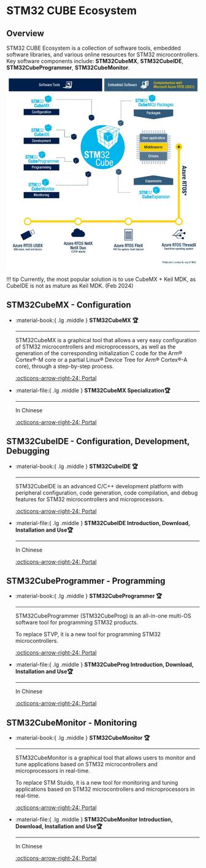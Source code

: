 # STM32 CUBE Ecosystem

## Overview

STM32 CUBE Ecosystem is a collection of software tools, embedded software libraries, and various online resources for STM32 microcontrollers. Key software components include: **STM32CubeMX**, **STM32CubeIDE**, **STM32CubeProgrammer**, **STM32CubeMonitor**.

![stm32ecosystem](stm32diagram.png)

!!! tip
    Currently, the most popular solution is to use CubeMX + Keil MDK, as CubeIDE is not as mature as Keil MDK. (Feb 2024)

## STM32CubeMX - Configuration

<div class="grid cards" markdown>

-   :material-book:{ .lg .middle } __STM32CubeMX 🏆__

    ---

    STM32CubeMX is a graphical tool that allows a very easy configuration of STM32 microcontrollers and microprocessors, as well as the generation of the corresponding initialization C code for the Arm® Cortex®-M core or a partial Linux® Device Tree for Arm® Cortex®-A core), through a step-by-step process.

    [:octicons-arrow-right-24: <a href="https://www.st.com/en/development-tools/stm32cubemx.html" target="_blank"> Portal </a>](#)

-   :material-file:{ .lg .middle } __STM32CubeMX Specialization🏆__

    ---

    In Chinese

    [:octicons-arrow-right-24: <a href="https://www.zhihu.com/column/STM32CubeMX" target="_blank"> Portal </a>](#)

</div>

## STM32CubeIDE - Configuration, Development, Debugging

<div class="grid cards" markdown>

-   :material-book:{ .lg .middle } __STM32CubeIDE 🏆__

    ---

    STM32CubeIDE is an advanced C/C++ development platform with peripheral configuration, code generation, code compilation, and debug features for STM32 microcontrollers and microprocessors.

    [:octicons-arrow-right-24: <a href="https://www.st.com/en/development-tools/stm32cubeide.html" target="_blank"> Portal </a>](#)

-   :material-file:{ .lg .middle } __STM32CubeIDE Introduction, Download, Installation and Use🏆__

    ---

    In Chinese

    [:octicons-arrow-right-24: <a href="https://zhuanlan.zhihu.com/p/468820173" target="_blank"> Portal </a>](#)

</div>

## STM32CubeProgrammer - Programming

<div class="grid cards" markdown>

-   :material-book:{ .lg .middle } __STM32CubeProgrammer 🏆__

    ---

    STM32CubeProgrammer (STM32CubeProg) is an all-in-one multi-OS software tool for programming STM32 products. 

    To replace STVP, it is a new tool for programming STM32 microcontrollers.

    [:octicons-arrow-right-24: <a href="https://www.st.com/en/development-tools/stm32cubeprog.html" target="_blank"> Portal </a>](#)

-   :material-file:{ .lg .middle } __STM32CubeProg Introduction, Download, Installation and Use🏆__

    ---

    In Chinese

    [:octicons-arrow-right-24: <a href="https://zhuanlan.zhihu.com/p/448402624" target="_blank"> Portal </a>](#)

</div>


## STM32CubeMonitor - Monitoring

<div class="grid cards" markdown>

-   :material-book:{ .lg .middle } __STM32CubeMonitor 🏆__

    ---

    STM32CubeMonitor is a graphical tool that allows users to monitor and tune applications based on STM32 microcontrollers and microprocessors in real-time.

    To replace STM Stuido, it is a new tool for monitoring and tuning applications based on STM32 microcontrollers and microprocessors in real-time.

    [:octicons-arrow-right-24: <a href="https://www.st.com/en/development-tools/stm32cubemonitor.html" target="_blank"> Portal </a>](#)

-   :material-file:{ .lg .middle } __STM32CubeMonitor Introduction, Download, Installation and Use🏆__

    ---

    In Chinese

    [:octicons-arrow-right-24: <a href="https://www.zhihu.com/column/c_1456607281147891712" target="_blank"> Portal </a>](#)

</div>